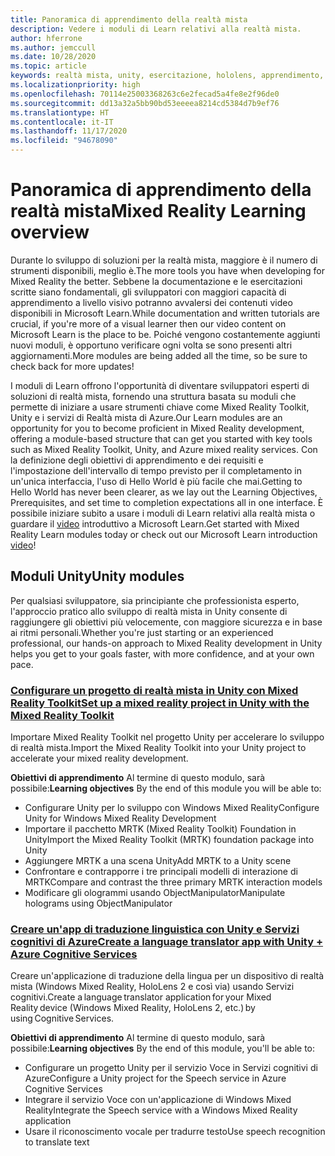```yaml
---
title: Panoramica di apprendimento della realtà mista
description: Vedere i moduli di Learn relativi alla realtà mista.
author: hferrone
ms.author: jemccull
ms.date: 10/28/2020
ms.topic: article
keywords: realtà mista, unity, esercitazione, hololens, apprendimento, visore VR realtà mista, visore VR di windows mixed reality, visore per realtà virtuale, che cos'è la realtà virtuale, che cos'è la realtà aumentata, MRTK, mixed reality toolkit, traduzione, Azure, servizi cognitivi di Azure
ms.localizationpriority: high
ms.openlocfilehash: 70114e25003368263c6e2fecad5a4fe8e2f96de0
ms.sourcegitcommit: dd13a32a5bb90bd53eeeea8214cd5384d7b9ef76
ms.translationtype: HT
ms.contentlocale: it-IT
ms.lasthandoff: 11/17/2020
ms.locfileid: "94678090"
---
```

# <a name="mixed-reality-learning-overview"></a><span data-ttu-id="df7da-104">Panoramica di apprendimento della realtà mista</span><span class="sxs-lookup"><span data-stu-id="df7da-104">Mixed Reality Learning overview</span></span>

<span data-ttu-id="df7da-105">Durante lo sviluppo di soluzioni per la realtà mista, maggiore è il numero di strumenti disponibili, meglio è.</span><span class="sxs-lookup"><span data-stu-id="df7da-105">The more tools you have when developing for Mixed Reality the better.</span></span> <span data-ttu-id="df7da-106">Sebbene la documentazione e le esercitazioni scritte siano fondamentali, gli sviluppatori con maggiori capacità di apprendimento a livello visivo potranno avvalersi dei contenuti video disponibili in Microsoft Learn.</span><span class="sxs-lookup"><span data-stu-id="df7da-106">While documentation and written tutorials are crucial, if you're more of a visual learner then our video content on Microsoft Learn is the place to be.</span></span> <span data-ttu-id="df7da-107">Poiché vengono costantemente aggiunti nuovi moduli, è opportuno verificare ogni volta se sono presenti altri aggiornamenti.</span><span class="sxs-lookup"><span data-stu-id="df7da-107">More modules are being added all the time, so be sure to check back for more updates!</span></span>

<span data-ttu-id="df7da-108">I moduli di Learn offrono l'opportunità di diventare sviluppatori esperti di soluzioni di realtà mista, fornendo una struttura basata su moduli che permette di iniziare a usare strumenti chiave come Mixed Reality Toolkit, Unity e i servizi di Realtà mista di Azure.</span><span class="sxs-lookup"><span data-stu-id="df7da-108">Our Learn modules are an opportunity for you to become proficient in Mixed Reality development, offering a module-based structure that can get you started with key tools such as Mixed Reality Toolkit, Unity, and Azure mixed reality services.</span></span> <span data-ttu-id="df7da-109">Con la definizione degli obiettivi di apprendimento e dei requisiti e l'impostazione dell'intervallo di tempo previsto per il completamento in un'unica interfaccia, l'uso di Hello World è più facile che mai.</span><span class="sxs-lookup"><span data-stu-id="df7da-109">Getting to Hello World has never been clearer, as we lay out the Learning Objectives, Prerequisites, and set time to completion expectations all in one interface.</span></span> <span data-ttu-id="df7da-110">È possibile iniziare subito a usare i moduli di Learn relativi alla realtà mista o guardare il [video](https://channel9.msdn.com/Blogs/One-Dev-Minute/What-is-Microsoft-Learn) introduttivo a Microsoft Learn.</span><span class="sxs-lookup"><span data-stu-id="df7da-110">Get started with Mixed Reality Learn modules today or check out our Microsoft Learn introduction [video](https://channel9.msdn.com/Blogs/One-Dev-Minute/What-is-Microsoft-Learn)!</span></span>

## <a name="unity-modules"></a><span data-ttu-id="df7da-111">Moduli Unity</span><span class="sxs-lookup"><span data-stu-id="df7da-111">Unity modules</span></span>

<span data-ttu-id="df7da-112">Per qualsiasi sviluppatore, sia principiante che professionista esperto, l'approccio pratico allo sviluppo di realtà mista in Unity consente di raggiungere gli obiettivi più velocemente, con maggiore sicurezza e in base ai ritmi personali.</span><span class="sxs-lookup"><span data-stu-id="df7da-112">Whether you're just starting or an experienced professional, our hands-on approach to Mixed Reality development in Unity helps you get to your goals faster, with more confidence, and at your own pace.</span></span>

### <a name="set-up-a-mixed-reality-project-in-unity-with-the-mixed-reality-toolkit"></a>[<span data-ttu-id="df7da-113">Configurare un progetto di realtà mista in Unity con Mixed Reality Toolkit</span><span class="sxs-lookup"><span data-stu-id="df7da-113">Set up a mixed reality project in Unity with the Mixed Reality Toolkit</span></span>](https://docs.microsoft.com/learn/modules/mixed-reality-toolkit-project-unity/)

<span data-ttu-id="df7da-114">Importare Mixed Reality Toolkit nel progetto Unity per accelerare lo sviluppo di realtà mista.</span><span class="sxs-lookup"><span data-stu-id="df7da-114">Import the Mixed Reality Toolkit into your Unity project to accelerate your mixed reality development.</span></span>

<span data-ttu-id="df7da-115">**Obiettivi di apprendimento** Al termine di questo modulo, sarà possibile:</span><span class="sxs-lookup"><span data-stu-id="df7da-115">**Learning objectives** By the end of this module you will be able to:</span></span>

* <span data-ttu-id="df7da-116">Configurare Unity per lo sviluppo con Windows Mixed Reality</span><span class="sxs-lookup"><span data-stu-id="df7da-116">Configure Unity for Windows Mixed Reality Development</span></span>
* <span data-ttu-id="df7da-117">Importare il pacchetto MRTK (Mixed Reality Toolkit) Foundation in Unity</span><span class="sxs-lookup"><span data-stu-id="df7da-117">Import the Mixed Reality Toolkit (MRTK) foundation package into Unity</span></span>
* <span data-ttu-id="df7da-118">Aggiungere MRTK a una scena Unity</span><span class="sxs-lookup"><span data-stu-id="df7da-118">Add MRTK to a Unity scene</span></span>
* <span data-ttu-id="df7da-119">Confrontare e contrapporre i tre principali modelli di interazione di MRTK</span><span class="sxs-lookup"><span data-stu-id="df7da-119">Compare and contrast the three primary MRTK interaction models</span></span>
* <span data-ttu-id="df7da-120">Modificare gli ologrammi usando ObjectManipulator</span><span class="sxs-lookup"><span data-stu-id="df7da-120">Manipulate holograms using ObjectManipulator</span></span>

### <a name="create-a-language-translator-app-with-unity--azure-cognitive-services"></a>[<span data-ttu-id="df7da-121">Creare un'app di traduzione linguistica con Unity e Servizi cognitivi di Azure</span><span class="sxs-lookup"><span data-stu-id="df7da-121">Create a language translator app with Unity + Azure Cognitive Services</span></span>](https://docs.microsoft.com/learn/modules/create-language-translator-mixed-reality-application-unity-azure-cognitive-services/)

<span data-ttu-id="df7da-122">Creare un'applicazione di traduzione della lingua per un dispositivo di realtà mista (Windows Mixed Reality, HoloLens 2 e così via) usando Servizi cognitivi.</span><span class="sxs-lookup"><span data-stu-id="df7da-122">Create a language translator application for your Mixed Reality device (Windows Mixed Reality, HoloLens 2, etc.) by using Cognitive Services.</span></span>

<span data-ttu-id="df7da-123">**Obiettivi di apprendimento** Al termine di questo modulo, sarà possibile:</span><span class="sxs-lookup"><span data-stu-id="df7da-123">**Learning objectives** By the end of this module, you'll be able to:</span></span>

* <span data-ttu-id="df7da-124">Configurare un progetto Unity per il servizio Voce in Servizi cognitivi di Azure</span><span class="sxs-lookup"><span data-stu-id="df7da-124">Configure a Unity project for the Speech service in Azure Cognitive Services</span></span>
* <span data-ttu-id="df7da-125">Integrare il servizio Voce con un'applicazione di Windows Mixed Reality</span><span class="sxs-lookup"><span data-stu-id="df7da-125">Integrate the Speech service with a Windows Mixed Reality application</span></span>
* <span data-ttu-id="df7da-126">Usare il riconoscimento vocale per tradurre testo</span><span class="sxs-lookup"><span data-stu-id="df7da-126">Use speech recognition to translate text</span></span>
